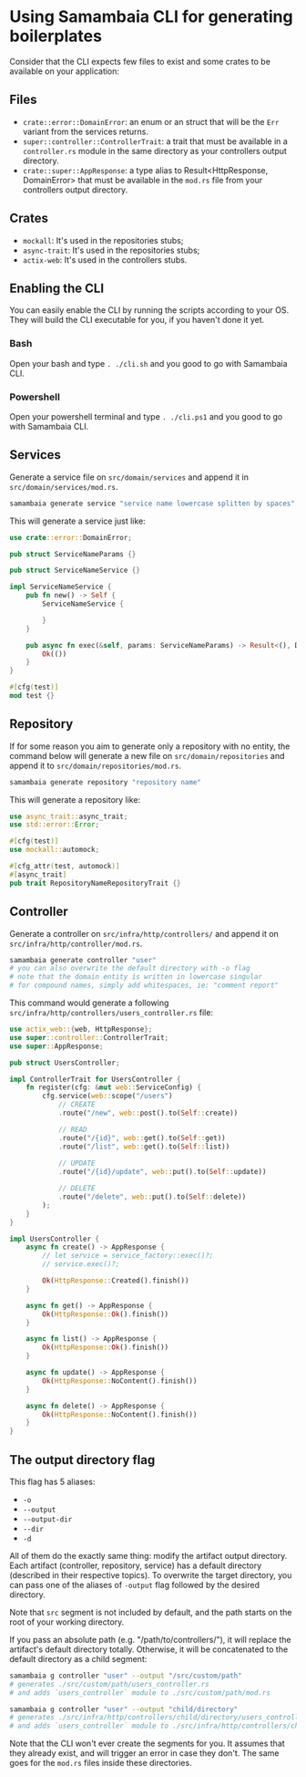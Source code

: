 # Using Samambaia CLI for generating boilerplates

Consider that the CLI expects few files to exist and some crates to be available on your application:
## Files
- `crate::error::DomainError`: an enum or an struct that will be the `Err` variant from the services returns.
- `super::controller::ControllerTrait`: a trait that must be available in a `controller.rs` module in the same directory as your controllers output directory.
- `crate::super::AppResponse`: a type alias to Result<HttpResponse, DomainError> that must be available in the `mod.rs` file from your controllers output directory.

## Crates
- `mockall`: It's used in the repositories stubs;
- `async-trait`: It's used in the repositories stubs;
- `actix-web`: It's used in the controllers stubs.

## Enabling the CLI
You can easily enable the CLI by running the scripts according to your OS. They will build the CLI executable for you,
if you haven't done it yet.

### Bash
Open your bash and type `. ./cli.sh` and you good to go with Samambaia CLI.

### Powershell
Open your powershell terminal and type `. ./cli.ps1` and you good to go with Samambaia CLI.

## Services
Generate a service file on `src/domain/services` and append it in `src/domain/services/mod.rs`.
```bash
samambaia generate service "service name lowercase splitten by spaces"
```

This will generate a service just like:
```rust
use crate::error::DomainError;

pub struct ServiceNameParams {}

pub struct ServiceNameService {}

impl ServiceNameService {
    pub fn new() -> Self {
        ServiceNameService {

        }
    }

    pub async fn exec(&self, params: ServiceNameParams) -> Result<(), DomainError> {
        Ok(())
    }
}

#[cfg(test)]
mod test {}
```

## Repository
If for some reason you aim to generate only a repository with no entity, the command below will generate a new file on `src/domain/repositories` and append it to `src/domain/repositories/mod.rs`.
```bash
samambaia generate repository "repository name"
```

This will generate a repository like:
```rust
use async_trait::async_trait;
use std::error::Error;

#[cfg(test)]
use mockall::automock;

#[cfg_attr(test, automock)]
#[async_trait]
pub trait RepositoryNameRepositoryTrait {}
```

## Controller
Generate a controller on `src/infra/http/controllers/` and append it on `src/infra/http/controller/mod.rs`.
```bash
samambaia generate controller "user"
# you can also overwrite the default directory with -o flag
# note that the domain entity is written in lowercase singular
# for compound names, simply add whitespaces, ie: "comment report"
```

This command would generate a following `src/infra/http/controllers/users_controller.rs` file:
```rust
use actix_web::{web, HttpResponse};
use super::controller::ControllerTrait;
use super::AppResponse;

pub struct UsersController;

impl ControllerTrait for UsersController {
    fn register(cfg: &mut web::ServiceConfig) {
        cfg.service(web::scope("/users")
            // CREATE
            .route("/new", web::post().to(Self::create))

            // READ
            .route("/{id}", web::get().to(Self::get))
            .route("/list", web::get().to(Self::list))
            
            // UPDATE
            .route("/{id}/update", web::put().to(Self::update))

            // DELETE
            .route("/delete", web::put().to(Self::delete))
        );
    }
}

impl UsersController {
    async fn create() -> AppResponse {
        // let service = service_factory::exec()?;
        // service.exec()?;

        Ok(HttpResponse::Created().finish())
    }

    async fn get() -> AppResponse {
        Ok(HttpResponse::Ok().finish())
    }

    async fn list() -> AppResponse {
        Ok(HttpResponse::Ok().finish())
    }

    async fn update() -> AppResponse {
        Ok(HttpResponse::NoContent().finish())
    }

    async fn delete() -> AppResponse {
        Ok(HttpResponse::NoContent().finish())
    }
}

```

## The output directory flag
This flag has 5 aliases:
- `-o`
- `--output`
- `--output-dir`
- `--dir`
- `-d`

All of them do the exactly same thing: modify the artifact output directory.
Each artifact (controller, repository, service) has a default directory (described in their respective topics).
To overwrite the target directory, you can pass one of the aliases of `-output` flag followed by the desired directory.

Note that `src` segment is not included by default, and the path starts on the root of your working directory.

If you pass an absolute path (e.g. "/path/to/controllers/"), it will replace the artifact's default directory totally.
Otherwise, it will be concatenated to the default directory as a child segment:

```bash
samambaia g controller "user" --output "/src/custom/path"
# generates ./src/custom/path/users_controller.rs
# and adds `users_controller` module to ./src/custom/path/mod.rs
```

```bash
samambaia g controller "user" --output "child/directory"
# generates ./src/infra/http/controllers/child/directory/users_controller.rs
# and adds `users_controller` module to ./src/infra/http/controllers/child/directory/mod.rs
```

Note that the CLI won't ever create the segments for you. It assumes that they already exist, and will trigger an error
in case they don't. The same goes for the `mod.rs` files inside these directories.
